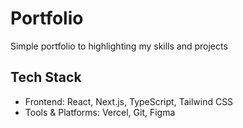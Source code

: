 # Portfolio

Simple portfolio to highlighting my skills and projects

## Tech Stack

- Frontend: React, Next.js, TypeScript, Tailwind CSS
- Tools & Platforms: Vercel, Git, Figma
